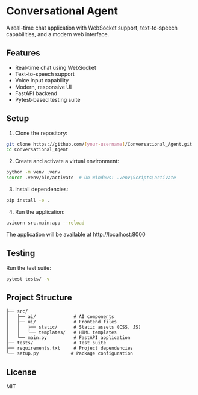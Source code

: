 # Conversational Agent

A real-time chat application with WebSocket support, text-to-speech capabilities, and a modern web interface.

## Features

- Real-time chat using WebSocket
- Text-to-speech support
- Voice input capability
- Modern, responsive UI
- FastAPI backend
- Pytest-based testing suite

## Setup

1. Clone the repository:
```bash
git clone https://github.com/[your-username]/Conversational_Agent.git
cd Conversational_Agent
```

2. Create and activate a virtual environment:
```bash
python -m venv .venv
source .venv/bin/activate  # On Windows: .venv\Scripts\activate
```

3. Install dependencies:
```bash
pip install -e .
```

4. Run the application:
```bash
uvicorn src.main:app --reload
```

The application will be available at http://localhost:8000

## Testing

Run the test suite:
```bash
pytest tests/ -v
```

## Project Structure

```
├── src/
│   ├── ai/              # AI components
│   ├── ui/              # Frontend files
│   │   ├── static/      # Static assets (CSS, JS)
│   │   └── templates/   # HTML templates
│   └── main.py          # FastAPI application
├── tests/               # Test suite
├── requirements.txt     # Project dependencies
└── setup.py            # Package configuration
```

## License

MIT 